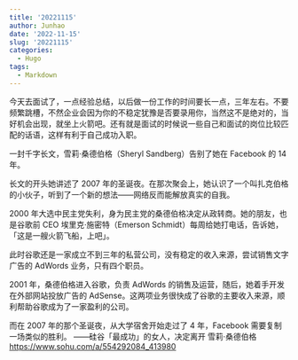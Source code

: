 ```yaml
---
title: '20221115'
author: Junhao
date: '2022-11-15'
slug: '20221115'
categories:
  - Hugo
tags:
  - Markdown
---
```

  今天去面试了，一点经验总结，以后做一份工作的时间要长一点，三年左右。不要频繁跳槽，不然企业会因为你的不稳定犹豫是否要录用你，当然这不是绝对的，当好机会出现，就坐上火箭吧。还有就是面试的时候说一些自己和面试的岗位比较匹配的话语，这样有利于自己成功入职。


一封千字长文，雪莉·桑德伯格（Sheryl Sandberg）告别了她在 Facebook 的 14 年。

长文的开头她讲述了 2007 年的圣诞夜。在那次聚会上，她认识了一个叫扎克伯格的小伙子，听到了一个新的想法——网络反而能解放真实的自我。


2000 年大选中民主党失利，身为民主党的桑德伯格决定从政转商。她的朋友，也是谷歌前 CEO 埃里克·施密特（Emerson Schmidt）每周给她打电话，告诉她，「这是一艘火箭飞船，上吧」。

此时谷歌还是一家成立不到三年的私营公司，没有稳定的收入来源，尝试销售文字广告的 AdWords 业务，只有四个职员。

2001 年，桑德伯格进入谷歌，负责 AdWords 的销售及运营，随后，她着手开发在外部网站投放广告的 AdSense。这两项业务很快成了谷歌的主要收入来源，顺利帮助谷歌成为了一家盈利的公司。

而在 2007 年的那个圣诞夜，从大学宿舍开始走过了 4 年，Facebook 需要复制一场类似的胜利。 ——硅谷「最成功」的女人，决定离开 雪莉·桑德伯格 https://www.sohu.com/a/554292084_413980